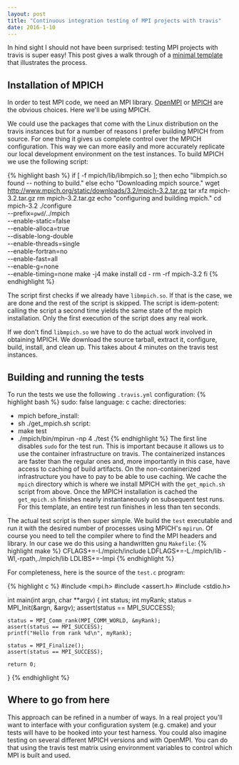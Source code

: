 ```yaml
---
layout: post
title: "Continuous integration testing of MPI projects with travis"
date: 2016-1-10
---
```


In hind sight I should not have been surprised: testing MPI
projects with travis is super easy!  This post gives a walk
through of a
[minimal template](https://github.com/d-meiser/mpi-travis) that
illustrates the process.


## Installation of MPICH

In order to test MPI code, we need an MPI library.
[OpenMPI](http://www.open-mpi.org) or [MPICH](https://mpich.org)
are the obvious choices.  Here we'll be using MPICH.

We could use the packages that come with the Linux distribution
on the travis instances but for a number of reasons I prefer
building MPICH from source.  For one thing it gives us complete
control over the MPICH configuration.  This way we can more
easily and more accurately replicate our local development
environment on the test instances.  To build MPICH we use the
following script:

{% highlight bash %}
if [ -f mpich/lib/libmpich.so ]; then
  echo "libmpich.so found -- nothing to build."
else
  echo "Downloading mpich source."
  wget http://www.mpich.org/static/downloads/3.2/mpich-3.2.tar.gz
  tar xfz mpich-3.2.tar.gz
  rm mpich-3.2.tar.gz
  echo "configuring and building mpich."
  cd mpich-3.2
  ./configure \
          --prefix=`pwd`/../mpich \
          --enable-static=false \
          --enable-alloca=true \
          --disable-long-double \
          --enable-threads=single \
          --enable-fortran=no \
          --enable-fast=all \
          --enable-g=none \
          --enable-timing=none
  make -j4
  make install
  cd -
  rm -rf mpich-3.2
fi
{% endhighlight %}

The script first checks if we already have `libmpich.so`.  If
that is the case, we are done and the rest of the script is
skipped.  The script is idem-potent: calling the script a second
time yields the same state of the mpich installation.  Only the
first execution of the script does any real work.

If we don't find `libmpich.so` we have to do the actual work
involved in obtaining MPICH.  We download the source tarball,
extract it, configure, build, install, and clean up.  This takes
about 4 minutes on the travis test instances.


## Building and running the tests

To run the tests we use the following `.travis.yml`
configuration:
{% highlight bash %}
sudo: false
language: c
cache:
  directories:
  - mpich
before_install:
  - sh ./get_mpich.sh
script:
  - make test
  - ./mpich/bin/mpirun -np 4 ./test
{% endhighlight %}
The first line disables `sudo` for the test run.  This is
important because it allows us to use the container
infrastructure on travis.  The containerized instances are faster
than the regular ones and, more importantly in this case, have
access to caching of build artifacts.  On the non-containerized
infrastructure you have to pay to be able to use caching.  We
cache the `mpich` directory which is where we install MPICH with
the `get_mpich.sh` script from above.  Once the MPICH
installation is cached the `get_mpich.sh` finishes nearly
instantaneously on subsequent test runs.  For this template, an
entire test run finishes in less than ten seconds.

The actual test script is then super simple.  We build the
`test` executable and run it with the desired number of processes
using MPICH's `mpirun`.  Of course you need to tell the compiler
where to find the MPI headers and library.  In our case we do
this using a handwritten gnu `Makefile`:
{% highlight make %}
CFLAGS+=-I./mpich/include
LDFLAGS+=-L./mpich/lib -Wl,-rpath,./mpich/lib
LDLIBS+=-lmpi
{% endhighlight %}

For completeness, here is the source of the `test.c` program:

{% highlight c %}
#include <mpi.h>
#include <assert.h>
#include <stdio.h>

int main(int argn, char **argv)
{
	int status;
	int myRank;
	status = MPI_Init(&argn, &argv);
	assert(status == MPI_SUCCESS);

	status = MPI_Comm_rank(MPI_COMM_WORLD, &myRank);
	assert(status == MPI_SUCCESS);
	printf("Hello from rank %d\n", myRank);

	status = MPI_Finalize();
	assert(status == MPI_SUCCESS);

	return 0;
}
{% endhighlight %}


## Where to go from here

This approach can be refined in a number of ways.  In a real
project you'll want to interface with your configuration system
(e.g. cmake) and your tests will have to be hooked into your test
harness.  You could also imagine testing on several different
MPICH versions and with OpenMPI.  You can do that using the
travis test matrix using environment variables to control which
MPI is built and used.

